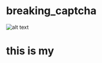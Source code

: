 # breaking_captcha

![alt text](https://raw.githubusercontent.com/username/projectname/branch/path/to/img.png)
<h1> this is my </h1>
